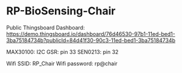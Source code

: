 # RP-BioSensing-Chair

Public Thingsboard Dashboard:
https://demo.thingsboard.io/dashboard/76d46530-97b1-11ed-bed1-3ba75184734b?publicId=84d41f30-90c3-11ed-bed1-3ba75184734b

MAX30100: I2C
GSR: pin 33
SEN0213: pin 32

Wifi SSID: RP_Chair
Wifi password: rp@chair
